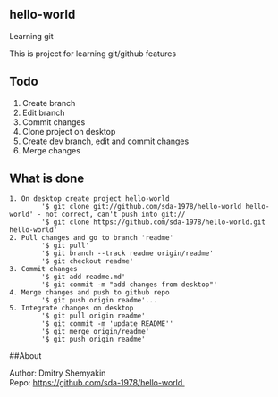 ## hello-world
Learning git

This is project for learning git/github features

## Todo

  1. Create branch
  2. Edit branch
  3. Commit changes
  4. Clone project on desktop
  5. Create dev branch, edit and commit changes
  6. Merge changes
  
## What is done
	1. On desktop create project hello-world
			'$ git clone git://github.com/sda-1978/hello-world hello-world' - not correct, can't push into git:// 
			'$ git clone https://github.com/sda-1978/hello-world.git hello-world'
	2. Pull changes and go to branch 'readme'
			'$ git pull'
			'$ git branch --track readme origin/readme'
			'$ git checkout readme'
	3. Commit changes
			'$ git add readme.md'
			'$ git commit -m "add changes from desktop"'
	4. Merge changes and push to github repo
			'$ git push origin readme'...
	5. Integrate changes on desktop
			'$ git pull origin readme'
			'$ git commit -m 'update README''
			'$ git merge origin/readme'
			'$ git push origin readme'

			
##About

Author: Dmitry Shemyakin  
Repo: https://github.com/sda-1978/hello-world 
